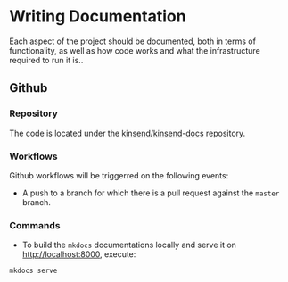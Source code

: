 # Writing Documentation

Each aspect of the project should be documented, both in terms of functionality, as well as how code works and what
the infrastructure required to run it is..

## Github

### Repository

The code is located under the [kinsend/kinsend-docs] repository.

### Workflows

Github workflows will be triggerred on the following events:

* A push to a branch for which there is a pull request against the `master` branch.

### Commands

* To build the `mkdocs` documentations locally and serve it on [http://localhost:8000](http://localhost:8000), execute:
```
mkdocs serve
```

[kinsend/kinsend-docs]: https://github.com/kinsend/kinsend-docs
